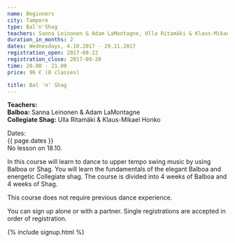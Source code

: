 ```yaml
---
name: Beginners
city: Tampere
type: Bal'n'Shag
teachers: Sanna Leinonen & Adam LaMontagne, Ulla Ritamäki & Klaus-Mikael Honko
duration_in_months: 2
dates: Wednesdays, 4.10.2017 - 29.11.2017
registration_open: 2017-08-22
registration_close: 2017-09-20
time: 20.00 - 21.00
price: 96 € (8 classes)

title: Bal 'n' Shag
---
```


**Teachers:**  
**Balboa:** Sanna Leinonen & Adam LaMontagne  
**Collegiate Shag:** Ulla Ritamäki & Klaus-Mikael Honko

Dates:  
{{ page.dates }}  
No lesson on 18.10.

In this course will learn to dance to upper tempo swing music by using Balboa or Shag. You will learn the fundamentals of the elegant Balboa and energetic Collegiate shag. The course is divided into 4 weeks of Balboa and 4 weeks of Shag.

This course does not require previous dance experience.  

You can sign up alone or with a partner. Single registrations are accepted in order of registration.

{% include signup.html %}
